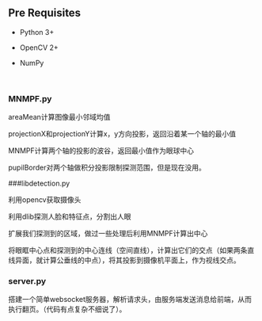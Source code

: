 ## Pre Requisites

- Python 3+

- OpenCV 2+

- NumPy

  ​



### MNMPF.py

areaMean计算图像最小邻域均值

projectionX和projectionY计算x，y方向投影，返回沿着某一个轴的最小值

MNMPF计算两个轴的投影的波谷，返回最小值作为眼球中心

pupilBorder对两个轴做积分投影限制探测范围，但是现在没用。



###libdetection.py

利用opencv获取摄像头

利用dlib探测人脸和特征点，分割出人眼

扩展我们探测到的区域，做过一些处理后利用MNMPF计算出中心

将眼眶中心点和探测到的中心连线（空间直线），计算出它们的交点（如果两条直线异面，就计算公垂线的中点），将其投影到摄像机平面上，作为视线交点。



### server.py

搭建一个简单websocket服务器，解析请求头，由服务端发送消息给前端，从而执行翻页。（代码有点复杂不细说了）。



